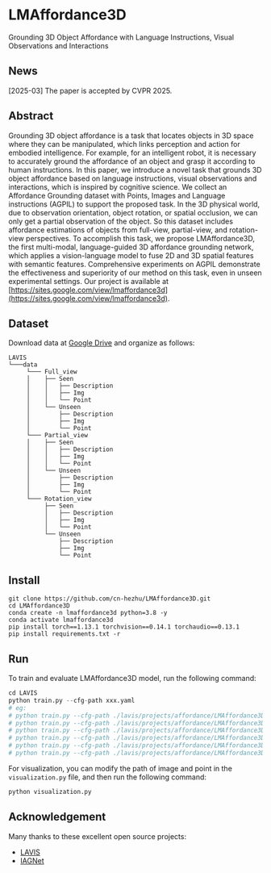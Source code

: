 # LMAffordance3D
Grounding 3D Object Affordance with Language Instructions, Visual Observations and Interactions

## News
[2025-03] The paper is accepted by CVPR 2025.

## Abstract
Grounding 3D object affordance is a task that locates objects in 3D space where they can be manipulated, which links perception and action for embodied intelligence. For example, for an intelligent robot, it is necessary to accurately ground the affordance of an object and grasp it according to human instructions. In this paper, we introduce a novel task that grounds 3D object affordance based on language instructions, visual observations and interactions, which is inspired by cognitive science. We collect an Affordance Grounding dataset with Points, Images and Language instructions (AGPIL) to support the proposed task. In the 3D physical world, due to observation orientation, object rotation, or spatial occlusion, we can only get a partial observation of the object. So this dataset includes affordance estimations of objects from full-view, partial-view, and rotation-view perspectives. To accomplish this task, we propose LMAffordance3D, the first multi-modal, language-guided 3D affordance grounding network, which applies a vision-language model to fuse 2D and 3D spatial features with semantic features. Comprehensive experiments on AGPIL demonstrate the effectiveness and superiority of our method on this task, even in unseen experimental settings. Our project is available at [https://sites.google.com/view/lmaffordance3d](https://sites.google.com/view/lmaffordance3d).

## Dataset
Download data at [Google Drive](https://drive.google.com/file/d/1G7yobBCQYhPqsDY6Im7ax94akoq9pcn1/view?usp=sharing) and organize as follows:
```
LAVIS
└───data
     └─── Full_view
     │    ├── Seen
     │    │   ├── Description
     │    │   ├── Img
     │    │   └── Point
     │    └── Unseen
     │        ├── Description
     │        ├── Img
     │        └── Point
     └─── Partial_view
     │    ├── Seen
     │    │   ├── Description
     │    │   ├── Img
     │    │   └── Point
     │    └── Unseen
     │        ├── Description
     │        ├── Img
     │        └── Point
     └─── Rotation_view
          ├── Seen
          │   ├── Description
          │   ├── Img
          │   └── Point
          └── Unseen
              ├── Description
              ├── Img
              └── Point

```
## Install
```
git clone https://github.com/cn-hezhu/LMAffordance3D.git
cd LMAffordance3D
conda create -n lmaffordance3d python=3.8 -y
conda activate lmaffordance3d
pip install torch==1.13.1 torchvision==0.14.1 torchaudio==0.13.1
pip install requirements.txt -r
```

## Run
To train and evaluate LMAffordance3D model, run the following command:
```python
cd LAVIS
python train.py --cfg-path xxx.yaml
# eg:
# python train.py --cfg-path ./lavis/projects/affordance/LMAffordance3D/Full_view/Seen.yaml
# python train.py --cfg-path ./lavis/projects/affordance/LMAffordance3D/Full_view/Uneen.yaml
# python train.py --cfg-path ./lavis/projects/affordance/LMAffordance3D/Partial_view/Seen.yaml
# python train.py --cfg-path ./lavis/projects/affordance/LMAffordance3D/Partial_view/Uneen.yaml
# python train.py --cfg-path ./lavis/projects/affordance/LMAffordance3D/Rotation_view/Seen.yaml
# python train.py --cfg-path ./lavis/projects/affordance/LMAffordance3D/Rotation_view/Uneen.yaml
```
For visualization, you can modify the path of image and point in the ```visualization.py``` file, and then run the following command:
```python
python visualization.py
```

<!--
## Bibtex
If this work is helpful for your research, please consider citing the following BibTeX entry.
```
```
-->
## Acknowledgement
Many thanks to these excellent open source projects:
 - [LAVIS](https://github.com/salesforce/LAVIS)
 - [IAGNet](https://github.com/yyvhang/IAGNet)

